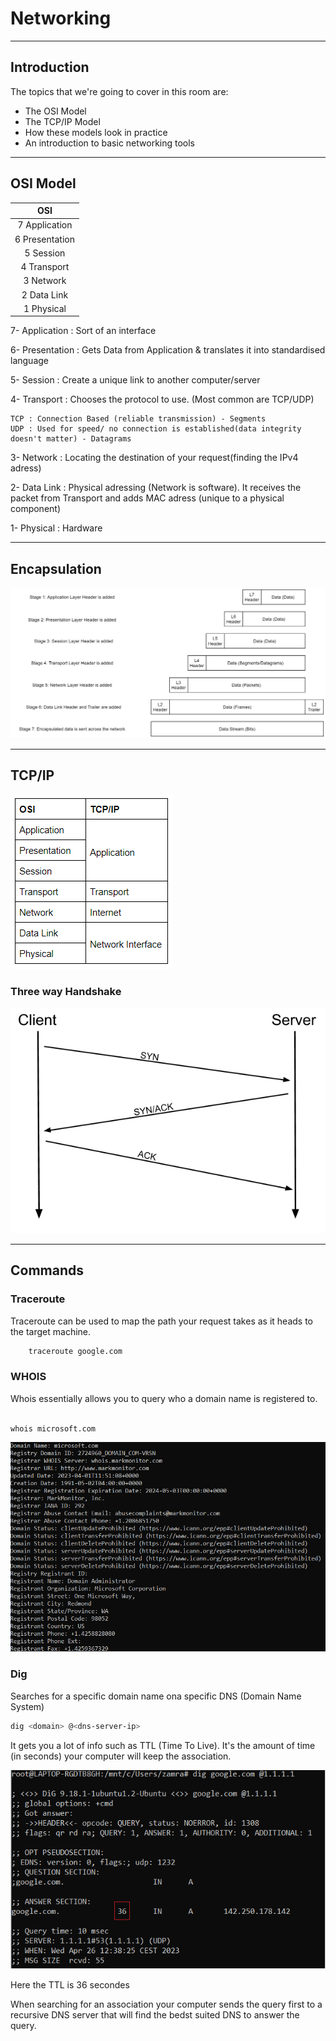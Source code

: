 # Networking

---

## Introduction

The topics that we're going to cover in this room are:

- The OSI Model
- The TCP/IP Model
- How these models look in practice
- An introduction to basic networking tools

---

## OSI Model

| OSI |
|:----:|
| 7 Application |
| 6 Presentation |
| 5 Session |
| 4 Transport |
| 3 Network |
| 2 Data Link |
| 1 Physical |

7- Application : Sort of an interface

6- Presentation : Gets Data from Application & translates it into standardised language

5- Session : Create a unique link to another computer/server

4- Transport : Chooses the protocol to use. (Most common are TCP/UDP)

    TCP : Connection Based (reliable transmission) - Segments
    UDP : Used for speed/ no connection is established(data integrity doesn't matter) - Datagrams

3- Network : Locating the destination of your request(finding the IPv4 adress)

2- Data Link : Physical adressing (Network is software). It receives the packet from Transport and adds MAC adress (unique to a physical component)

1- Physical : Hardware

---

## Encapsulation

![](images/encapsulation.jpeg)

---

## TCP/IP

![](images/tcp-ip.png)

### Three way Handshake

![](images/syn-synack-ack.png)

---

## Commands

### Traceroute

Traceroute can be used to map the path your request takes as it heads to the target machine.

``` bash
    traceroute google.com
```

### WHOIS

Whois essentially allows you to query who a domain name is registered to.

``` bash

whois microsoft.com
```
![](images/whois.png)

### Dig

Searches for a specific domain name ona specific DNS (Domain Name System)

```bash
dig <domain> @<dns-server-ip>
```

It gets you a lot of info such as TTL (Time To Live). It's the amount of time (in seconds) your computer will keep the association.

![](images/TTL-dig.png)

Here the TTL is 36 secondes

When searching for an association your computer sends the query first to a recursive DNS server that will find the bedst suited DNS to answer the query.